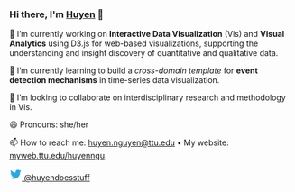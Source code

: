 ### Hi there, I'm [Huyen](https://myweb.ttu.edu/huyenngu/) 👋

<!--
**huyen-nguyen/huyen-nguyen** is a ✨ _special_ ✨ repository because its `README.md` (this file) appears on your GitHub profile. -->



🔭 I’m currently working on **Interactive Data Visualization** (Vis) and **Visual Analytics** using D3.js for web-based visualizations, supporting the understanding and insight discovery of quantitative and qualitative data.

🌱 I’m currently learning to build a *cross-domain template* for **event detection mechanisms** in time-series data visualization.

👯 I’m looking to collaborate on interdisciplinary research and methodology in Vis.

😄 Pronouns: she/her

📫 How to reach me: huyen.nguyen@ttu.edu • My website: [myweb.ttu.edu/huyenngu](https://myweb.ttu.edu/huyenngu/).

<a href="https://twitter.com/huyendoesstuff">
  <img alt="Huyen Nguyen | Twitter" width="22px" src="https://raw.githubusercontent.com/huyen-nguyen/huyen-nguyen/master/assets/twitter.svg"/> @huyendoesstuff
</a> 
